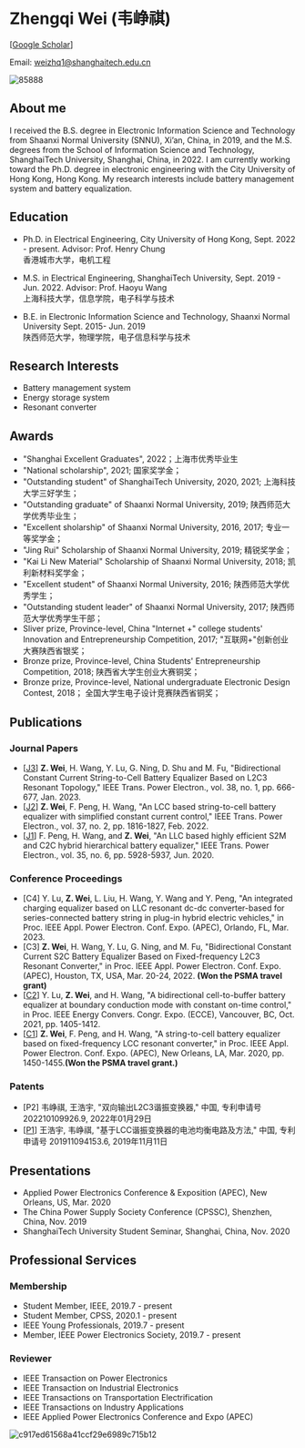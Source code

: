 # Zhengqi Wei (韦峥祺)

[[Google Scholar](https://scholar.google.com.hk/citations?hl=zh-CN&user=MiilwM0AAAAJ)]

Email: weizhq1@shanghaitech.edu.cn


![85888](https://user-images.githubusercontent.com/44717390/143881741-e8785395-f7c4-4b3b-a4a5-047f6457f8a1.jpg)


## About me
I received the B.S. degree in Electronic Information Science and Technology from Shaanxi Normal University (SNNU), Xi’an, China, in 2019, and the M.S. degrees from the School of
Information Science and Technology, ShanghaiTech University, Shanghai, China, in 2022. I am currently working toward the Ph.D. degree in electronic engineering with the City University of Hong Kong, Hong
Kong. 
My research interests include battery management system and battery equalization. 

## Education
- Ph.D. in Electrical Engineering, City University of Hong Kong, Sept. 2022 - present. 
Advisor: Prof. Henry Chung  
香港城市大学，电机工程 

- M.S. in Electrical Engineering, ShanghaiTech University, Sept. 2019 - Jun. 2022. 
Advisor: Prof. Haoyu Wang  
上海科技大学，信息学院，电子科学与技术  

- B.E. in Electronic Information Science and Technology, Shaanxi Normal University Sept. 2015- Jun. 2019  
陕西师范大学，物理学院，电子信息科学与技术

## Research Interests
- Battery management system
- Energy storage system
- Resonant converter

## Awards
- "Shanghai Excellent Graduates", 2022；上海市优秀毕业生
- "National scholarship", 2021; 国家奖学金；  
- "Outstanding student" of ShanghaiTech University, 2020, 2021; 上海科技大学三好学生；  
- "Outstanding graduate" of Shaanxi Normal University, 2019; 陕西师范大学优秀毕业生；    
- "Excellent sholarship" of Shaanxi Normal University, 2016, 2017; 专业一等奖学金；  
- "Jing Rui" Scholarship of Shaanxi Normal University, 2019; 精锐奖学金；  
- "Kai Li New Material" Scholarship of Shaanxi Normal University, 2018; 凯利新材料奖学金；  
- "Excellent student" of Shaanxi Normal University, 2016; 陕西师范大学优秀学生；  
- "Outstanding student leader" of Shaanxi Normal University, 2017; 陕西师范大学优秀学生干部；
- Sliver prize, Province-level, China "Internet +" college students' Innovation and Entrepreneurship Competition, 2017; "互联网+"创新创业大赛陕西省银奖；  
- Bronze prize, Province-level, China Students' Entrepreneurship Competition, 2018;  陕西省大学生创业大赛铜奖；  
- Bronze prize, Province-level, National undergraduate Electronic Design Contest, 2018；  全国大学生电子设计竞赛陕西省铜奖；

## Publications
### Journal Papers  
- [[J3](https://ieeexplore.ieee.org/abstract/document/9882306)] **Z. Wei**, H. Wang, Y. Lu, G. Ning, D. Shu and M. Fu, "Bidirectional Constant Current String-to-Cell Battery Equalizer Based on L2C3 Resonant Topology," IEEE Trans. Power Electron., vol. 38, no. 1, pp. 666-677, Jan. 2023.
- [[J2](https://ieeexplore.ieee.org/document/9508163)] **Z. Wei**, F. Peng, H. Wang, "An LCC based string-to-cell battery equalizer with simplified constant current control," IEEE Trans. Power Electron., vol. 37, no. 2, pp. 1816-1827, Feb. 2022.  
- [[J1](https://ieeexplore.ieee.org/document/8873627)] F. Peng, H. Wang, and **Z. Wei**, "An LLC based highly efficient S2M and C2C hybrid hierarchical battery equalizer," IEEE Trans. Power Electron., vol. 35, no. 6, pp. 5928-5937, Jun. 2020.  

### Conference Proceedings  	
- [C4] Y. Lu, **Z. Wei**, L. Liu, H. Wang, Y. Wang and Y. Peng, "An integrated charging equalizer based on LLC resonant dc-dc converter-based for series-connected battery string in plug-in hybrid electric vehicles," in Proc. IEEE Appl. Power Electron. Conf. Expo. (APEC), Orlando, FL, Mar. 2023.
- [C3] **Z. Wei**, H. Wang, Y. Lu, G. Ning, and M. Fu, "Bidirectional Constant Current S2C Battery Equalizer Based on Fixed-frequency L2C3 Resonant Converter," in Proc. IEEE Appl. Power Electron. Conf. Expo. (APEC), Houston, TX, USA, Mar. 20-24, 2022. **(Won the PSMA travel grant)**       
- [[C2](https://ieeexplore.ieee.org/document/9595030)] Y. Lu, **Z. Wei**, and H. Wang, "A bidirectional cell-to-buffer battery equalizer at boundary conduction mode with constant on-time control," in Proc. IEEE Energy Convers. Congr. Expo. (ECCE), Vancouver, BC, Oct. 2021, pp. 1405-1412.  
- [[C1](https://ieeexplore.ieee.org/abstract/document/9124472)] **Z. Wei**, F. Peng, and H. Wang, "A string-to-cell battery equalizer based on fixed-frequency LCC resonant converter," in Proc. IEEE Appl. Power Electron. Conf. Expo. (APEC), New Orleans, LA, Mar. 2020, pp. 1450-1455.**(Won the PSMA travel grant.)**  

### Patents
- [P2] 韦峥祺, 王浩宇, "双向输出L2C3谐振变换器," 中国, 专利申请号 202210109926.9, 2022年01月29日 
- [[P1](https://pearl.shanghaitech.edu.cn/pdf/2019P6.pdf)] 王浩宇, 韦峥祺, "基于LCC谐振变换器的电池均衡电路及方法," 中国, 专利申请号 201911094153.6, 2019年11月11日  

## Presentations
- Applied Power Electronics Conference & Exposition (APEC), New Orleans, US, Mar. 2020  
- The China Power Supply Society Conference (CPSSC), Shenzhen, China, Nov. 2019  
- ShanghaiTech University Student Seminar, Shanghai, China, Nov. 2020  



## Professional Services
### Membership
- Student Member, IEEE, 2019.7 - present
- Student Member, CPSS, 2020.1 - present
- IEEE Young Professionals, 2019.7 - present
- Member, IEEE Power Electronics Society, 2019.7 - present  

### Reviewer
- IEEE Transaction on Power Electronics 
- IEEE Transaction on Industrial Electronics  
- IEEE Transactions on Transportation Electrification  
- IEEE Transactions on Industry Applications  
- IEEE Applied Power Electronics Conference and Expo (APEC)


![c917ed61568a41ccf29e6989c715b12](https://user-images.githubusercontent.com/44717390/146148884-51722167-a58d-476b-86ed-30edd59c7137.jpg)



